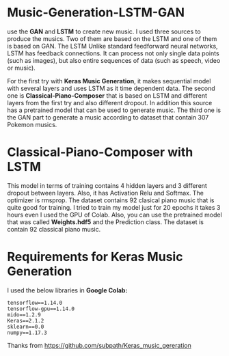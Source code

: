 # Music-Generation-LSTM-GAN

use the **GAN** and **LSTM** to create new music. I used three sources to produce the
musics. Two of them are based on the LSTM and one of them is based on GAN. The LSTM Unlike standard
feedforward neural networks, LSTM has feedback connections. It can process not only single data points (such
as images), but also entire sequences of data (such as speech, video or music). 

For the first try with **Keras
Music Generation**, it makes sequential model with several layers and uses LSTM as it time dependent data.
The second one is **Classical-Piano-Composer** that is based on LSTM and different layers from the first try
and also different dropout. In addition this source has a pretrained model that can be used to generate music.
The third one is the GAN part to generate a music according to dataset that contain 307 Pokemon musics.

# Classical-Piano-Composer with LSTM
This model in terms of training contains 4 hidden layers and 3 different dropout between layers. Also, it has
Activation Relu and Softmax. The optimizer is rmsprop. The dataset contains 92 clasical piano music that is
quite good for training.
I tried to train my model just for 20 epochs it takes 3 hours even I used
the GPU of Colab. Also, you can use the pretrained model that was called **Weights.hdf5** and the Prediction class. The
dataset is contain 92 classical piano music.


# Requirements for Keras Music Generation
I used the below libraries in **Google Colab:**

```
tensorflow==1.14.0
tensorflow-gpu==1.14.0
mido==1.2.9
Keras==2.1.2
sklearn==0.0
numpy==1.17.3
```
Thanks from https://github.com/subpath/Keras_music_gereration


